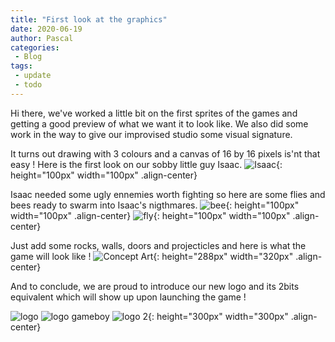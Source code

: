 ```yaml
---
title: "First look at the graphics"
date: 2020-06-19
author: Pascal
categories: 
 - Blog
tags:
 - update
 - todo
---
```


Hi there, 
we've worked a little bit on the first sprites of the games and getting a good preview of what we want it to look like. 
We also did some work in the way to give our improvised studio some visual signature.

It turns out drawing with 3 colours and a canvas of 16 by 16 pixels is'nt that easy !
Here is the first look on our sobby little guy Isaac.
![Isaac](../../assets/images/graphics1/isaac.png){: height="100px" width="100px" .align-center}

Isaac needed some ugly ennemies worth fighting so here are some flies and bees ready to swarm into Isaac's nigthmares.
![bee](../../assets/images/graphics1/big_bee.gif){: height="100px" width="100px" .align-center}
![fly](../../assets/images/graphics1/fly.gif){: height="100px" width="100px" .align-center}

Just add some rocks, walls, doors and projecticles and here is what the game will look like !
![Concept Art](../../assets/images/graphics1/tests_isaac.png){: height="288px" width="320px" .align-center}

And to conclude, we are proud to introduce our new logo and its 2bits equivalent which will show up upon launching the game !

![logo](../../assets/images/graphics1/logo_anime.gif)
![logo gameboy](../../assets/images/graphics1/logo_anime_gameboy.gif)
![logo 2](../../assets/images/graphics1/logo_2.gif){: height="300px" width="300px" .align-center}

